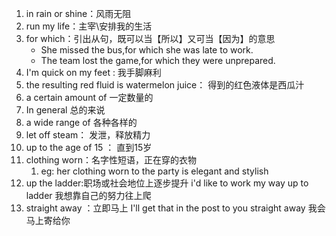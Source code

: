 1. in rain or shine：风雨无阻
2. run my life：主宰\安排我的生活
3. for which：引出从句，既可以当【所以】又可当【因为】的意思
   - She missed the bus,for which she was late to work.
   - The team lost the game,for which they were unprepared.
4. I'm quick on my feet : 我手脚麻利
5. the resulting red fluid is watermelon juice： 得到的红色液体是西瓜汁
6. a certain amount of  一定数量的
7. In general 总的来说
8. a wide range of   各种各样的
9. let off steam： 发泄，释放精力
10. up to the age of 15  ： 直到15岁
11. clothing worn：名字性短语，正在穿的衣物
    1. eg: her clothing worn to the party is elegant and stylish
12. up the ladder:职场或社会地位上逐步提升   i'd like to work my way up to ladder 我想靠自己的努力往上爬
13. straight away ：立即马上  I'll get that in the post to you straight away 我会马上寄给你